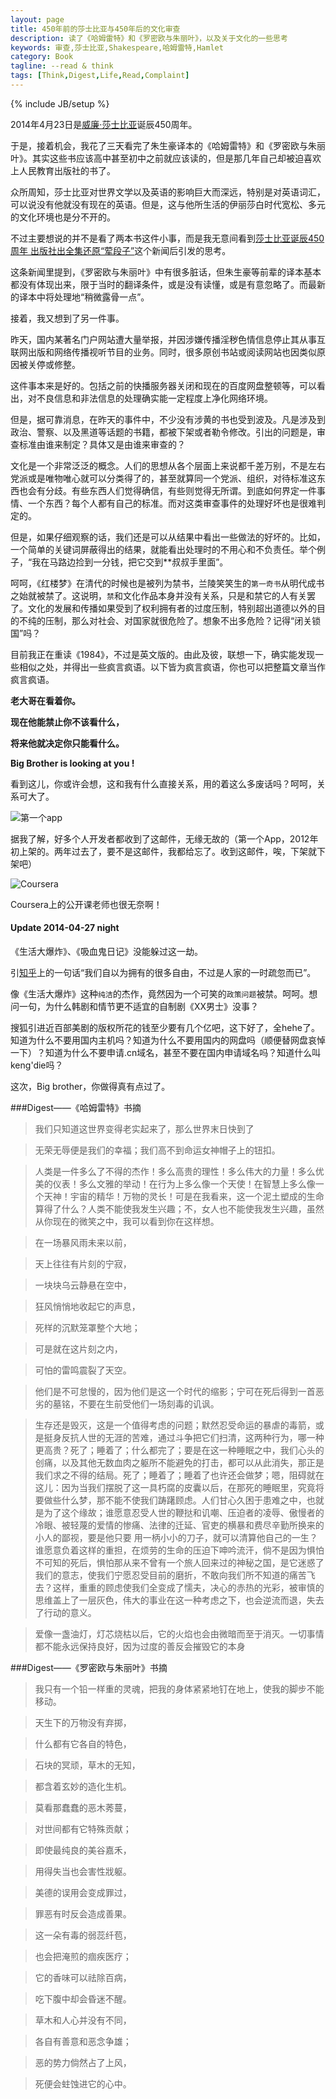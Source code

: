 ```yaml
---
layout: page
title: 450年前的莎士比亚与450年后的文化审查
description: 读了《哈姆雷特》和《罗密欧与朱丽叶》，以及关于文化的一些思考
keywords: 审查,莎士比亚,Shakespeare,哈姆雷特,Hamlet
category: Book
tagline: --read & think
tags: [Think,Digest,Life,Read,Complaint]
---
```

{% include JB/setup %}

2014年4月23日是[威廉·莎士比亚](http://zh.wikipedia.org/wiki/%E5%A8%81%E5%BB%89%C2%B7%E8%8E%8E%E5%A3%AB%E6%AF%94%E4%BA%9A)诞辰450周年。

于是，接着机会，我花了三天看完了朱生豪译本的《哈姆雷特》和《罗密欧与朱丽叶》。其实这些书应该高中甚至初中之前就应该读的，但是那几年自己却被迫喜欢上人民教育出版社的书了。

众所周知，莎士比亚对世界文学以及英语的影响巨大而深远，特别是对英语词汇，可以说没有他就没有现在的英语。但是，这与他所生活的伊丽莎白时代宽松、多元的文化环境也是分不开的。

不过主要想说的并不是看了两本书这件小事，而是我无意间看到[莎士比亚诞辰450周年 出版社出全集还原“荤段子”](http://culture.ifeng.com/a/20140423/40004785_0.shtml)这个新闻后引发的思考。

这条新闻里提到，《罗密欧与朱丽叶》中有很多脏话，但朱生豪等前辈的译本基本都没有体现出来，限于当时的翻译条件，或是没有读懂，或是有意忽略了。而最新的译本中将处理地“稍微露骨一点”。

接着，我又想到了另一件事。

昨天，国内某著名门户网站遭大量举报，并因涉嫌传播淫秽色情信息停止其从事互联网出版和网络传播视听节目的业务。同时，很多原创书站或阅读网站也因类似原因被关停或修整。

这件事本来是好的。包括之前的快播服务器关闭和现在的百度网盘整顿等，可以看出，对不良信息和非法信息的处理确实能一定程度上净化网络环境。

但是，据可靠消息，在昨天的事件中，不少没有涉黄的书也受到波及。凡是涉及到政治、警察、以及黑道等话题的书籍，都被下架或者勒令修改。引出的问题是，审查标准由谁来制定？具体又是由谁来审查的？

文化是一个非常泛泛的概念。人们的思想从各个层面上来说都千差万别，不是左右党派或是唯物唯心就可以分类得了的，甚至就算同一个党派、组织，对待标准这东西也会有分歧。有些东西人们觉得确信，有些则觉得无所谓。到底如何界定一件事情、一个东西？每个人都有自己的标准。而对这类审查事件的处理好坏也是很难判定的。

但是，如果仔细观察的话，我们还是可以从结果中看出一些做法的好坏的。比如，一个简单的关键词屏蔽得出的结果，就能看出处理时的不用心和不负责任。举个例子，“我在马路边捡到一分钱，把它交到**叔叔手里面”。

呵呵，《红楼梦》在清代的时候也是被列为禁书，兰陵笑笑生的`第一奇书`从明代成书之始就被禁了。这说明，`禁`和文化作品本身并没有关系，只是和禁它的人有关罢了。文化的发展和传播如果受到了权利拥有者的过度压制，特别超出道德以外的目的不纯的压制，那么对社会、对国家就很危险了。想象不出多危险？记得“闭关锁国”吗？

目前我正在重读《1984》，不过是英文版的。由此及彼，联想一下，确实能发现一些相似之处，并得出一些疯言疯语。以下皆为疯言疯语，你也可以把整篇文章当作疯言疯语。

**老大哥在看着你。**

**现在他能禁止你不该看什么，**
 
**将来他就决定你只能看什么。**

**Big Brother is looking at you !**


看到这儿，你或许会想，这和我有什么直接关系，用的着这么多废话吗？呵呵，关系可大了。

![第一个app](http://pic.yupoo.com/jok3r/DIceZkSL/medish.jpg)

据我了解，好多个人开发者都收到了这邮件，无缘无故的（第一个App，2012年初上架的。两年过去了，要不是这邮件，我都给忘了。收到这邮件，唉，下架就下架吧）

![Coursera](http://pic.yupoo.com/jok3r/DIceZmOX/medish.jpg)

Coursera上的公开课老师也很无奈啊！

#### Update 2014-04-27 night

《生活大爆炸》、《吸血鬼日记》没能躲过这一劫。

引[知乎](http://www.zhihu.com/question/23554363?rf=23564905)上的一句话“我们自以为拥有的很多自由，不过是人家的一时疏忽而已”。

像《生活大爆炸》这种`纯洁`的杰作，竟然因为一个可笑的`政策问题`被禁。呵呵。想问一句，为什么韩剧和情节更不适宜的自制剧《XX男士》没事？

搜狐引进近百部美剧的版权所花的钱至少要有几个亿吧，这下好了，全hehe了。知道为什么不要用国内主机吗？知道为什么不要用国内的网盘吗（顺便替网盘哀悼一下）？知道为什么不要申请.cn域名，甚至不要在国内申请域名吗？知道什么叫keng'die吗？

这次，Big brother，你做得真有点过了。

###Digest——《哈姆雷特》书摘

>我们只知道这世界变得老实起来了，那么世界末日快到了

>无荣无辱便是我们的幸福；我们高不到命运女神帽子上的钮扣。

>人类是一件多么了不得的杰作！多么高贵的理性！多么伟大的力量！多么优美的仪表！多么文雅的举动！在行为上多么像一个天使！在智慧上多么像一个天神！宇宙的精华！万物的灵长！可是在我看来，这一个泥土塑成的生命算得了什么？人类不能使我发生兴趣；不，女人也不能使我发生兴趣，虽然从你现在的微笑之中，我可以看到你在这样想。

>在一场暴风雨未来以前，

>天上往往有片刻的宁寂，

>一块块乌云静悬在空中，

>狂风悄悄地收起它的声息，

>死样的沉默笼罩整个大地；

>可是就在这片刻之内，

>可怕的雷鸣震裂了天空。

>他们是不可怠慢的，因为他们是这一个时代的缩影；宁可在死后得到一首恶劣的墓铭，不要在生前受他们一场刻毒的讥讽。

>生存还是毁灭，这是一个值得考虑的问题；默然忍受命运的暴虐的毒箭，或是挺身反抗人世的无涯的苦难，通过斗争把它们扫清，这两种行为，哪一种更高贵？死了；睡着了；什么都完了；要是在这一种睡眠之中，我们心头的创痛，以及其他无数血肉之躯所不能避免的打击，都可以从此消失，那正是我们求之不得的结局。死了；睡着了；睡着了也许还会做梦；嗯，阻碍就在这儿：因为当我们摆脱了这一具朽腐的皮囊以后，在那死的睡眠里，究竟将要做些什么梦，那不能不使我们踌躇顾虑。人们甘心久困于患难之中，也就是为了这个缘故；谁愿意忍受人世的鞭挞和讥嘲、压迫者的凌辱、傲慢者的冷眼、被轻蔑的爱情的惨痛、法律的迁延、官吏的横暴和费尽辛勤所换来的小人的鄙视，要是他只要
用一柄小小的刀子，就可以清算他自己的一生？谁愿意负着这样的重担，在烦劳的生命的压迫下呻吟流汗，倘不是因为惧怕不可知的死后，惧怕那从来不曾有一个旅人回来过的神秘之国，是它迷惑了我们的意志，使我们宁愿忍受目前的磨折，不敢向我们所不知道的痛苦飞去？这样，重重的顾虑使我们全变成了懦夫，决心的赤热的光彩，被审慎的思维盖上了一层灰色，伟大的事业在这一种考虑之下，也会逆流而退，失去了行动的意义。

>爱像一盏油灯，灯芯烧枯以后，它的火焰也会由微暗而至于消灭。一切事情都不能永远保持良好，因为过度的善反会摧毁它的本身

###Digest——《罗密欧与朱丽叶》书摘

>我只有一个铅一样重的灵魂，把我的身体紧紧地钉在地上，使我的脚步不能移动。

>天生下的万物没有弃掷，

>什么都有它各自的特色，

>石块的冥顽，草木的无知，

>都含着玄妙的造化生机。

>莫看那蠢蠢的恶木莠蔓，

>对世间都有它特殊贡献；

>即使最纯良的美谷嘉禾，

>用得失当也会害性戕躯。

>美德的误用会变成罪过，

>罪恶有时反会造成善果。

>这一朵有毒的弱蕊纤苞，

>也会把淹煎的痼疾医疗；

>它的香味可以祛除百病，

>吃下腹中却会昏迷不醒。

>草木和人心并没有不同，

>各自有善意和恶念争雄；

>恶的势力倘然占了上风，

>死便会蛀蚀进它的心中。
